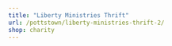 ```yaml
---
title: "Liberty Ministries Thrift"
url: /pottstown/liberty-ministries-thrift-2/
shop: charity
---
```

